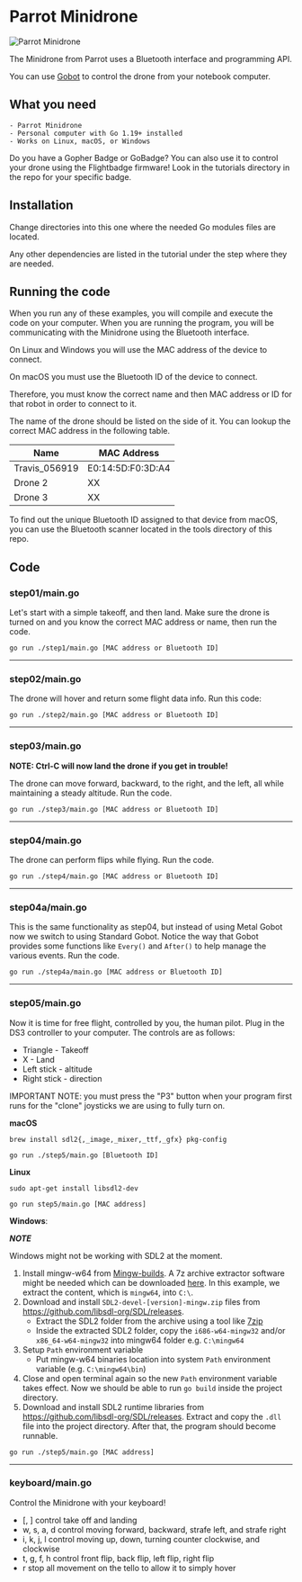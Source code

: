 # Parrot Minidrone

![Parrot Minidrone](https://upload.wikimedia.org/wikipedia/commons/thumb/6/66/Rolling_Spider.jpg/320px-Rolling_Spider.jpg)

The Minidrone from Parrot uses a Bluetooth interface and programming API.

You can use [Gobot](https://github.com/hybridgroup/gobot) to control the drone from your notebook computer.

## What you need

    - Parrot Minidrone
    - Personal computer with Go 1.19+ installed
    - Works on Linux, macOS, or Windows

Do you have a Gopher Badge or GoBadge? You can also use it to control your drone using the Flightbadge firmware! Look in the tutorials directory in the repo for your specific badge.

## Installation

Change directories into this one where the needed Go modules files are located. 

Any other dependencies are listed in the tutorial under the step where they are needed.

## Running the code
When you run any of these examples, you will compile and execute the code on your computer. When you are running the program, you will be communicating with the Minidrone using the Bluetooth interface.

On Linux and Windows you will use the MAC address of the device to connect.

On macOS you must use the Bluetooth ID of the device to connect.

Therefore, you must know the correct name and then MAC address or ID for that robot in order to connect to it.

The name of the drone should be listed on the side of it. You can lookup the correct MAC address in the following table.

|Name|MAC Address|
|----|-----------|
|Travis_056919|E0:14:5D:F0:3D:A4|
|Drone 2|XX|
|Drone 3|XX|

To find out the unique Bluetooth ID assigned to that device from macOS, you can use the Bluetooth scanner located in the tools directory of this repo.

## Code

### step01/main.go

Let's start with a simple takeoff, and then land. Make sure the drone is turned on and you know the correct MAC address or name, then run the code.

```go run ./step1/main.go [MAC address or Bluetooth ID]```

<hr>

### step02/main.go

The drone will hover and return some flight data info. Run this code:

```go run ./step2/main.go [MAC address or Bluetooth ID]```

<hr>

### step03/main.go

**NOTE: Ctrl-C will now land the drone if you get in trouble!**

The drone can move forward, backward, to the right, and the left, all while maintaining a steady altitude. Run the code. 

```go run ./step3/main.go [MAC address or Bluetooth ID]```

<hr>

### step04/main.go

The drone can perform flips while flying. Run the code.

```go run ./step4/main.go [MAC address or Bluetooth ID]```

<hr>

### step04a/main.go

This is the same functionality as step04, but instead of using Metal Gobot now we switch to using Standard Gobot. Notice the way that Gobot provides some functions like `Every()` and `After()` to help manage the various events. Run the code.

```go run ./step4a/main.go [MAC address or Bluetooth ID]```

<hr>

### step05/main.go

Now it is time for free flight, controlled by you, the human pilot. Plug in the DS3 controller to your computer. The controls are as follows:

* Triangle    - Takeoff
* X           - Land
* Left stick  - altitude
* Right stick - direction


IMPORTANT NOTE: you must press the "P3" button when your program first runs for the "clone" joysticks we are using to fully turn on.

**macOS**

`brew install sdl2{,_image,_mixer,_ttf,_gfx} pkg-config`

`go run ./step5/main.go [Bluetooth ID]`

**Linux**

`sudo apt-get install libsdl2-dev`

`go run step5/main.go [MAC address]`

**Windows**:

***NOTE***

Windows might not be working with SDL2 at the moment.

1. Install mingw-w64 from [Mingw-builds](https://github.com/niXman/mingw-builds-binaries/releases). A 7z archive extractor software might be needed which can be downloaded [here](https://www.7-zip.org/download.html). In this example, we extract the content, which is `mingw64`, into `C:\`.
2. Download and install `SDL2-devel-[version]-mingw.zip` files from https://github.com/libsdl-org/SDL/releases.
    * Extract the SDL2 folder from the archive using a tool like [7zip](http://7-zip.org)
    * Inside the extracted SDL2 folder, copy the `i686-w64-mingw32` and/or `x86_64-w64-mingw32` into mingw64 folder e.g. `C:\mingw64`
3. Setup `Path` environment variable
    * Put mingw-w64 binaries location into system `Path` environment variable (e.g. `C:\mingw64\bin`)
4. Close and open terminal again so the new `Path` environment variable takes effect. Now we should be able to run `go build` inside the project directory.
5. Download and install SDL2 runtime libraries from https://github.com/libsdl-org/SDL/releases. Extract and copy the `.dll` file into the project directory. After that, the program should become runnable.

`go run ./step5/main.go [MAC address]`

<hr>

### keyboard/main.go

Control the Minidrone with your keyboard!

- [, ] control take off and landing
- w, s, a, d control moving forward, backward, strafe left, and strafe right
- i, k, j, l control moving up, down, turning counter clockwise, and clockwise
- t, g, f, h control front flip, back flip, left flip, right flip
- r stop all movement on the tello to allow it to simply hover
